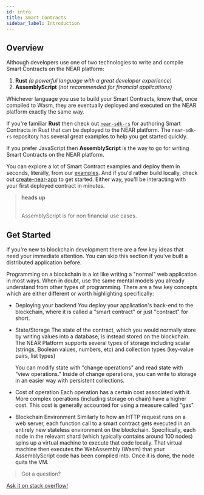 ```yaml
---
id: intro
title: Smart Contracts
sidebar_label: Introduction
---
```


## Overview

Although developers use one of two technologies to write and compile Smart Contracts on the NEAR platform:

1. **Rust** *(a powerful language with a great developer experience)*
2. **AssemblyScript** *(not recommended for financial applications)*

Whichever language you use to build your Smart Contracts, know that, once compiled to Wasm, they are eventually deployed and executed on the NEAR platform exactly the same way.


If you're familiar **Rust** then check out <code>[near-sdk-rs](/docs/roles/developer/contracts/near-sdk-rs)</code> for authoring Smart Contracts in Rust that can be deployed to the NEAR platform.  The `near-sdk-rs` repository has several great examples to help you get started quickly.

If you prefer JavaScript then **AssemblyScript** is the way to go for writing Smart Contracts on the NEAR platform. 

You can explore a lot of Smart Contract examples and deploy them in seconds, literally, from our [examples](http://near.dev). And if you'd rather build locally, check out [create-near-app](https://github.com/near/create-near-app) to get started.  Either way, you'll be interacting with your first deployed contract in minutes.


<blockquote class="warning">
<strong>heads up</strong><br><br>

AssemblyScript is for non financial use cases.

</blockquote>

## Get Started

If you're new to blockchain development there are a few key ideas that need your immediate attention.  You can skip this section if you've built a distributed application before.

Programming on a blockchain is a lot like writing a "normal" web application in most ways. When in doubt, use the same mental models you already understand from other types of programming. There are a few key concepts which are either different or worth highlighting specifically:

- Deploying your backend
  You deploy your application's back-end to the blockchain, where it is called a "smart contract" or just "contract" for short.

- State/Storage
  The state of the contract, which you would normally store by writing values into a database, is instead stored on the blockchain. The NEAR Platform supports several types of storage including scalar (strings, Boolean values, numbers, etc) and collection types (key-value pairs, list types)

  You can modify state with "change operations" and read state with "view operations." Inside of change operations, you can write to storage in an easier way with persistent collections.

- Cost of operation
  Each operation has a certain cost associated with it. More complex operations (including storage on chain) have a higher cost. This cost is generally accounted for using a measure called "gas".

- Blockchain Environment
  Similarly to how an HTTP request runs on a web server, each function call to a smart contract gets executed in an entirely new stateless environment on the blockchain. Specifically, each node in the relevant shard (which typically contains around 100 nodes) spins up a virtual machine to execute that code locally. That virtual machine then executes the WebAssembly (Wasm) that your AssemblyScript code has been compiled into. Once it is done, the node quits the VM.

>Got a question?
<a href="https://stackoverflow.com/questions/tagged/nearprotocol">
  <h8> Ask it on stack overflow! </h8>
</a>
